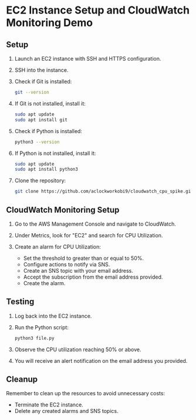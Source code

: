 # EC2 Instance Setup and CloudWatch Monitoring Demo


## Setup

1. Launch an EC2 instance with SSH and HTTPS configuration.

2. SSH into the instance.

3. Check if Git is installed:

    ```bash
    git --version
    ```

4. If Git is not installed, install it:

    ```bash
    sudo apt update
    sudo apt install git
    ```

5. Check if Python is installed:

    ```bash
    python3 --version
    ```

6. If Python is not installed, install it:

    ```bash
    sudo apt update
    sudo apt install python3
    ```

7. Clone the repository:

    ```bash
    git clone https://github.com/aclockworkobi9/cloudwatch_cpu_spike.git
    ```

## CloudWatch Monitoring Setup

1. Go to the AWS Management Console and navigate to CloudWatch.

2. Under Metrics, look for "EC2" and search for CPU Utilization.

3. Create an alarm for CPU Utilization:
   - Set the threshold to greater than or equal to 50%.
   - Configure actions to notify via SNS.
   - Create an SNS topic with your email address.
   - Accept the subscription from the email address provided.
   - Create the alarm.

## Testing

1. Log back into the EC2 instance.

2. Run the Python script:

    ```bash
    python3 file.py
    ```

3. Observe the CPU utilization reaching 50% or above.

4. You will receive an alert notification on the email address you provided.

## Cleanup

Remember to clean up the resources to avoid unnecessary costs:
- Terminate the EC2 instance.
- Delete any created alarms and SNS topics.


